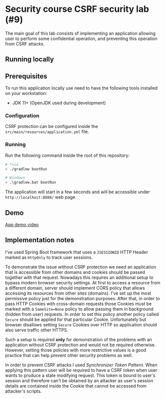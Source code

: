 # Security course CSRF security lab (#9)

The main goal of this lab consists of implementing an application allowing user to perform some confidential operation,
and preventing this operation from CSRF attacks.

## Running locally

## Prerequisites

To run this application locally use need to have the following tools installed on your workstation:
* JDK 11+ (OpenJDK used during development)

### Configuration

CSRF protection can be configured inside the `src/main/resources/application.yml` file.

### Running

Run the following command inside the root of this repository:

```bash
# *nix
> ./gradlew bootRun

# Windows
> .\gradlew.bat bootRun
```

The application will start in a few seconds and will be accessible under `http://localhost:8080/` web page.

## Demo

[App demo video](https://vimeo.com/655777602/ad6876737b)

## Implementation notes

I've used Spring Boot framework that uses a `JSESSIONID` HTTP Header marked as `HttpOnly`
to track user sessions.

To demonstrate the issue without CSRF protection we need an application that
is accessible from other domains and cookies should be passed together with that request.
Nowadays this requires an additional setup to bypass modern browser security settings. At first to
access a resource from a different domain, server should implement CORS policy that allows accessing its
resources from other sites (domains). I've set up the most permissive policy just for the demonstration
purposes. After that, in order to pass HTTP Cookies with cross-domain requests those Cookies
must be marked with a `SameSite=None` policy to allow passing them in background (hidden from user)
requests. In order to set this policy another policy called `Secure` should be applied for that particular
Cookie. Unfortunately but browser disallows setting `Secure` Cookies over HTTP so application
should also serve traffic other HTTPS.

Such a setup is required **only** for demonstration of the problems with an application without CSRF protection
and would not be required otherwise. However, setting those policies with more restrictive values
is a good practice that can help prevent other security problems as well.

In order to prevent CSRF attacks I used _Synchronizer Token Pattern_. When applying this pattern
user will be required to have a CSRF token when user wants to produce a state modifying request. This
token is bound to user's session and therefore can't be obtained by an attacker as
user's session details are contained inside the Cookie that cannot be accessed from attacker's
scripts.
